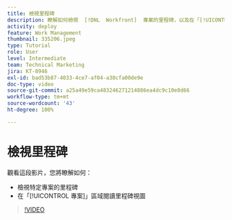 ```yaml
---
title: 檢視里程碑
description: 瞭解如何檢視  [!DNL  Workfront]  專案的里程碑，以及在「[!UICONTROL 專案]」區域使用里程碑視圖。
activity: deploy
feature: Work Management
thumbnail: 335206.jpeg
type: Tutorial
role: User
level: Intermediate
team: Technical Marketing
jira: KT-8946
exl-id: bad53b87-4033-4ce7-af04-a38cfa00de9e
doc-type: video
source-git-commit: a25a49e59ca483246271214886ea4dc9c10e8d66
workflow-type: tm+mt
source-wordcount: '43'
ht-degree: 100%

---
```


# 檢視里程碑

觀看這段影片，您將瞭解如何：

* 檢視特定專案的里程碑
* 在「[!UICONTROL 專案]」區域閱讀里程碑視圖

>[!VIDEO](https://video.tv.adobe.com/v/335206/?quality=12&learn=on)
